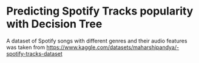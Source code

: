 # Predicting Spotify Tracks popularity with Decision Tree

A dataset of Spotify songs with different genres and their audio features was taken from 
https://www.kaggle.com/datasets/maharshipandya/-spotify-tracks-dataset
